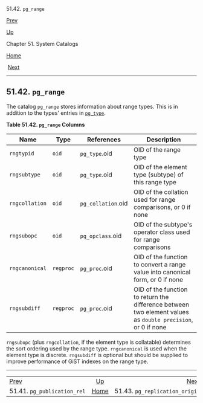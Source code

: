 <div class="navheader" data-xmlns="http://www.w3.org/TR/xhtml1/transitional">

51.42. `pg_range`

</div>

[Prev](catalog-pg-publication-rel.html "51.41. pg_publication_rel") 

[Up](catalogs.html "Chapter 51. System Catalogs")

Chapter 51. System
Catalogs

[Home](index.html "PostgreSQL 10.3 Documentation")

 [Next](catalog-pg-replication-origin.html "51.43. pg_replication_origin")

-----

<div id="CATALOG-PG-RANGE" class="sect1">

<div class="titlepage">

<div>

<div>

## 51.42. `pg_range`

</div>

</div>

</div>

<span id="id-1.10.4.44.2" class="indexterm"></span>

The catalog `pg_range` stores information about range types. This is in
addition to the types' entries in
[`pg_type`](catalog-pg-type.html "51.62. pg_type").

<div id="id-1.10.4.44.4" class="table">

**Table 51.42. `pg_range`
Columns**

<div class="table-contents">

| Name           | Type      | References         | Description                                                                                                 |
| -------------- | --------- | ------------------ | ----------------------------------------------------------------------------------------------------------- |
| `rngtypid`     | `oid`     | `pg_type`.oid      | OID of the range type                                                                                       |
| `rngsubtype`   | `oid`     | `pg_type`.oid      | OID of the element type (subtype) of this range type                                                        |
| `rngcollation` | `oid`     | `pg_collation`.oid | OID of the collation used for range comparisons, or 0 if none                                               |
| `rngsubopc`    | `oid`     | `pg_opclass`.oid   | OID of the subtype's operator class used for range comparisons                                              |
| `rngcanonical` | `regproc` | `pg_proc`.oid      | OID of the function to convert a range value into canonical form, or 0 if none                              |
| `rngsubdiff`   | `regproc` | `pg_proc`.oid      | OID of the function to return the difference between two element values as `double precision`, or 0 if none |

</div>

</div>

  

`rngsubopc` (plus `rngcollation`, if the element type is collatable)
determines the sort ordering used by the range type. `rngcanonical` is
used when the element type is discrete. `rngsubdiff` is optional but
should be supplied to improve performance of GiST indexes on the range
type.

</div>

<div class="navfooter">

-----

|                                         |                     |                                            |
| :-------------------------------------- | :-----------------: | -----------------------------------------: |
| [Prev](catalog-pg-publication-rel.html) | [Up](catalogs.html) | [Next](catalog-pg-replication-origin.html) |
| 51.41. `pg_publication_rel`             | [Home](index.html)  |             51.43. `pg_replication_origin` |

</div>
